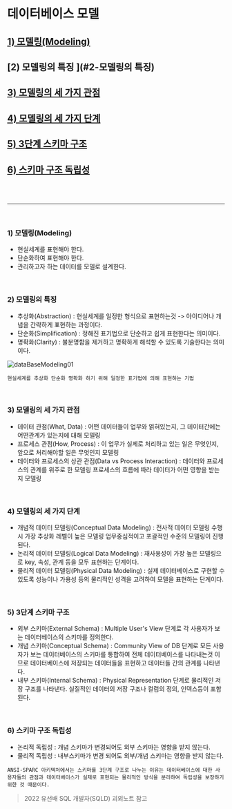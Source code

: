 

<br/>

# 데이터베이스 모델
 ## [1) 모델링(Modeling) ](#1-모델링Modeling)
 ## [2) 모델링의 특징 ](#2-모델링의 특징)
 ## [3) 모델링의 세 가지 관점](#3-모델링의-세-가지-관점)
 ## [4) 모델링의 세 가지 단계](#4-모델링의-세-가지-단계)
 ## [5) 3단계 스키마 구조](#5-3단계-스키마-구조)
 ## [6) 스키마 구조 독립성](#6-스키마-구조-독립성)

<br/>
<br/>

---------------

<br/>

### 1) 모델링(Modeling)
 - 현실세계를 표현해야 한다.
 - 단순화하여 표현해야 한다.
 - 관리하고자 하는 데이터를 모델로 설계한다.

</br>

### 2) 모델링의 특징
 - 추상화(Abstraction) : 현실세계를 일정한 형식으로 표현하는것 -> 아이디어나 개념을 간략하게 표현하는 과정이다.
 - 단순화(Simplification) : 정해진 표기법으로 단순하고 쉽게 표현한다는 의미이다.
 - 명확화(Clarity) : 불분명함을 제거하고 명확하게 해석할 수 있도록 기술한다는 의미이다.

![dataBaseModeling01](https://user-images.githubusercontent.com/80929909/221414591-325d70ff-c4c8-491b-921d-7c3921bf8b96.PNG)

`현실세계를 추상화 단순화 명확화 하기 위해 일정한 표기법에 의해 표현하는 기법`

</br>

### 3) 모델링의 세 가지 관점
 - 데이터 관점(What, Data) : 어떤 데이터들이 업무와 얽혀있는지, 그 데이터간에는 어떤관계가 있는지에 대해 모델링
 - 프로세스 관점(How, Process) : 이 업무가 실제로 처리하고 있는 일은 무엇인지, 앞으로 처리해야할 일은 무엇인지 모델링
 - 데이터와 프로세스의 상관 관점(Data vs Process Interaction) : 데이터와 프로세스의 관계를 위주로 한 모델링 프로세스의 흐름에 따라 데이터가 어떤 영향을 받는지 모델링

</br>

### 4) 모델링의 세 가지 단계
 - 개념적 데이터 모델링(Conceptual Data Modeling) : 전사적 데이터 모델링 수행 시 가장 추상화 레벨이 높은 모델링 업무중심적이고 포괄적인 수준의 모델링이 진행된다.
 - 논리적 데이터 모델링(Logical Data Modeling) : 재사용성이 가장 높은 모델링으로 key, 속성, 관계 등을 모두 표현하는 단계이다.
 - 물리적 데이터 모델링(Physical Data Modeling) : 실제 데이터베이스로 구현할 수 있도록 성능이나 가용성 등의 물리적인 성격을 고려하여 모델을 표현하는 단계이다.

<br/>

### 5) 3단계 스키마 구조
 - 외부 스키마(External Schema) : Multiple User's View 단계로 각 사용자가 보는 데이터베이스의 스키마를 정의한다.
 - 개념 스키마(Conceptual Schema) : Community View of DB 단계로 모든 사용자가 보는 데이터베이스의 스키마를 통합하여 전체 데이터베이스를 나타내는것 이므로 데이터베이스에 저장되는 데이터들을 표현하고 데이터들 간의 관계를 나타낸다.
 - 내부 스키마(Internal Schema) :  Physical Representation 단계로 물리적인 저장 구조를 나타낸다. 실질적인 데이터의 저장 구조나 컬럼의 정의, 인덱스등이 포함된다.

 <br/>

### 6) 스키마 구조 독립성
 - 논리적 독립성 : 개념 스키마가 변경되어도 외부 스키마는 영향을 받지 않는다.
 - 물리적 독립성 : 내부스키마가 변경 되어도 외부/개념 스키마는 영향을 받지 않는다.

 `ANSI-SPARC 아키텍처에서는 스키마를 3단계 구조로 나누는 이유는 데이터베이스에 대한 사용자들의 관점과 데이터베이스가 실제로 표현되는 물리적인 방식을 분리하여 독립성을 보장하기 위한 것 때문이다.`





> 2022 유선배 SQL 개발자(SQLD) 괴외노트 참고
